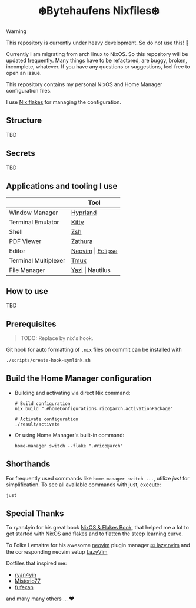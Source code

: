 <!-- markdownlint-disable MD033 -->

<h1 align="center">❄️Bytehaufens Nixfiles❄️</h1>

> [!warning]
> This repository is currently under heavy development. So do not use this! 🚧
>
> Currently I am migrating from arch linux to NixOS. So this repository will
> be updated frequently. Many things have to be refactored, are buggy,
> broken, incomplete, whatever. If you have any questions or suggestions,
> feel free to open an issue.

This repository contains my personal NixOS and Home Manager configuration files.

I use [Nix flakes](https://nixos.wiki/wiki/Flakes) for managing the configuration.

## Structure

TBD

## Secrets

TBD

## Applications and tooling I use

|                      | Tool                                                                |
| -------------------- | ------------------------------------------------------------------- |
| Window Manager       | [Hyprland](https://hyprland.org/)                                   |
| Terminal Emulator    | [Kitty](https://sw.kovidgoyal.net/kitty/)                           |
| Shell                | [Zsh](https://www.zsh.org/)                                         |
| PDF Viewer           | [Zathura](https://pwmt.org/projects/zathura/)                       |
| Editor               | [Neovim](https://neovim.io/) \| [Eclipse](https://www.eclipse.org/) |
| Terminal Multiplexer | [Tmux](https://github.com/tmux/tmux/)                               |
| File Manager         | [Yazi](https://github.com/sxyazi/yazi) \| Nautilus                  |

## How to use

TBD

## Prerequisites

> TODO: Replace by nix's hook.

Git hook for auto formatting of `.nix` files on commit can be installed with

```shell
./scripts/create-hook-symlink.sh
```

<!-- Deprecated start --->

## Build the Home Manager configuration

- Building and activating via direct Nix command:

  ```shell
  # Build configuration
  nix build ".#homeConfigurations.rico@arch.activationPackage"

  # Activate configuration
  ./result/activate
  ```

- Or using Home Manager's built-in command:

  ```shell
  home-manager switch --flake ".#rico@arch"
  ```

## Shorthands

For frequently used commands like `home-manager switch ...`, utilize _just_ for
simplification. To see all available commands with just, execute:

```shell
just
```

<!-- Deprecated end --->

## Special Thanks

To ryan4yin for his great book [NixOS & Flakes Book](https://nixos-and-flakes.thiscute.world),
that helped me a lot to get started with NixOS and flakes and to flatten the
steep learning curve.

To Folke Lemaitre for his awesome [neovim](https://github.com/neovim/neovim)
plugin manager [💤 lazy.nvim](https://github.com/folke/lazy.nvim) and the
corresponding neovim setup [LazyVim](https://github.com/folke/lazy.nvim)

Dotfiles that inspired me:

- [ryan4yin](https://github.com/ryan4yin/nix-config)
- [Misterio77](https://github.com/Misterio77/nix-config)
- [fufexan](https://github.com/fufexan/dotfiles)

and many many others ... ❤️
